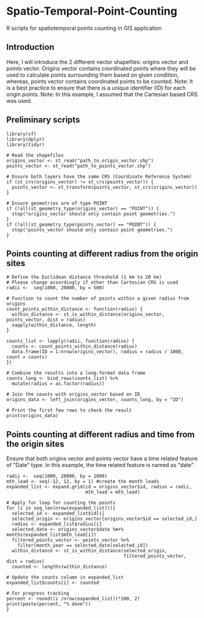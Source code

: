 # Spatio-Temporal-Point-Counting
R scripts for spatiotemporal points counting in GIS application

## Introduction
Here, I will introduce the 2 different vector shapefiles: origins vector and points vector. Origins vector contains coordinated points where they will be used to calculate points surrounding them based on given condition, whereas, points vector contains coordinated points to be counted.
Note: It is a best practice to ensure that there is a unique identifier (ID) for each origin points.
Note: In this example, I assumed that the Cartesian based CRS was used.

## Preliminary scripts
```
library(sf)
library(dplyr)
library(tidyr)

# Read the shapefiles
origins_vector <- st_read("path_to_origin_vector.shp")
points_vector <- st_read("path_to_points_vector.shp")

# Ensure both layers have the same CRS (Coordinate Reference System)
if (st_crs(origins_vector) != st_crs(points_vector)) {
  points_vector <- st_transform(points_vector, st_crs(origins_vector))
}

# Ensure geometries are of type POINT
if (!all(st_geometry_type(origins_vector) == "POINT")) {
  stop("origins_vector should only contain point geometries.")
}
if (!all(st_geometry_type(points_vector) == "POINT")) {
  stop("points_vector should only contain point geometries.")
}
```

## Points counting at different radius from the origin sites
```
# Define the Euclidean distance threshold (1 km to 20 km)
# Please change accordingly if other than Cartesian CRS is used 
radii <-  seq(1000, 20000, by = 500)

# Function to count the number of points within a given radius from origins
count_points_within_distance <- function(radius) {
  within_distance <- st_is_within_distance(origins_vector, points_vector, dist = radius)
  sapply(within_distance, length)
}

counts_list <- lapply(radii, function(radius) {
  counts <- count_points_within_distance(radius)
  data.frame(ID = 1:nrow(origins_vector), radius = radius / 1000, count = counts)
})

# Combine the results into a long-format data frame
counts_long <- bind_rows(counts_list) %>%
  mutate(radius = as.factor(radius))

# Join the counts with origins_vector based on ID
origins_data <- left_join(origins_vector, counts_long, by = "ID")

# Print the first few rows to check the result
print(origins_data)
```

## Points counting at different radius and time from the origin sites
Ensure that both origins vector and points vector have a time related feature of "Date" type. In this example, the time related feature is named as "date"
```
radii <-  seq(1000, 20000, by = 1000)
mth_lead <- seq(-12, 12, by = 1) #create the month leads
expanded_list <- expand.grid(id = origins_vector$id, radius = radii, 
                             mth_lead = mth_lead)

# Apply for loop for counting the points
for (i in seq_len(nrow(expanded_list))){
  selected_id <- expanded_list$id[i] 
  selected_origin <- origins_vector[origins_vector$id == selected_id,]
  radius <- expanded_list$radius[i]
  selected_date <- origins_vector$date %m+% months(expanded_list$mth_lead[i])
  filtered_points_vector <- points_vector %>%  
    filter(month_year == selected_date[selected_id])
  within_distance <- st_is_within_distance(selected_origin, 
                                           filtered_points_vector, dist = radius)
  counted <- lengths(within_distance)

# Update the counts column in expanded_list
expanded_list$counts[i] <- counted

# For progress tracking
percent <- round((i /nrow(expanded_list))*100, 2)
print(paste(percent, "% done"))
}
```
